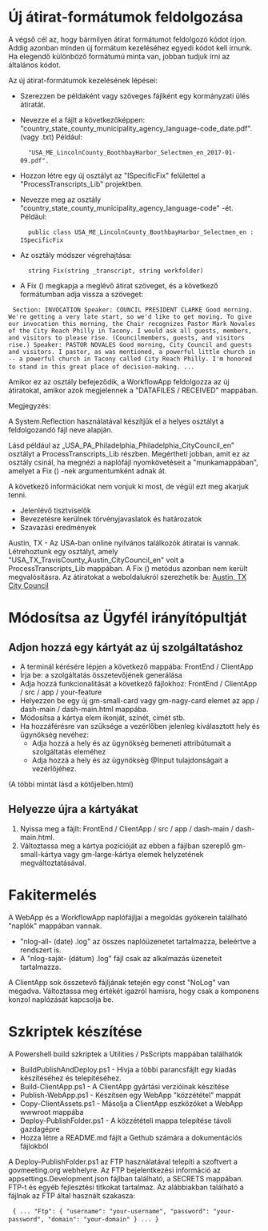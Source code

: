 <!-- Do not edit this file. It was translated by Google. -->
<h1> Új átirat-formátumok feldolgozása </h1>
<p> A végső cél az, hogy bármilyen átirat formátumot feldolgozó kódot írjon. Addig azonban minden új formátum kezeléséhez egyedi kódot kell írnunk. Ha elegendő különböző formátumú minta van, jobban tudjuk írni az általános kódot. </p>

<p> Az új átirat-formátumok kezelésének lépései: </p>

<ul>
<li>
<p> Szerezzen be példaként vagy szöveges fájlként egy kormányzati ülés átiratát. </p>
</li>
<li>
<p> Nevezze el a fájlt a következőképpen: "country_state_county_municipality_agency_language-code_date.pdf". (vagy .txt) Például: </p>
<pre> <code> "USA_ME_LincolnCounty_BoothbayHarbor_Selectmen_en_2017-01-09.pdf".</code> </pre></li>
<li>
<p> Hozzon létre egy új osztályt az "ISpecificFix" felülettel a "ProcessTranscripts_Lib" projektben. </p>
</li>
<li>
<p> Nevezze meg az osztály "country_state_county_municipality_agency_language-code" -ét. Például: </p>
<pre> <code> public class USA_ME_LincolnCounty_BoothbayHarbor_Selectmen_en : ISpecificFix</code> </pre></li>
<li>
<p> Az osztály módszer végrehajtása: </p>
<pre> <code> string Fix(string _transcript, string workfolder)</code> </pre></li>
<li>
<p> A Fix () megkapja a meglévő átirat szöveget, és a következő formátumban adja vissza a szöveget: </p>
</li>
</ul><pre> <code>Section: INVOCATION Speaker: COUNCIL PRESIDENT CLARKE Good morning. We&#39;re getting a very late start, so we&#39;d like to get moving. To give our invocation this morning, the Chair recognizes Pastor Mark Novales of the City Reach Philly in Tacony. I would ask all guests, members, and visitors to please rise. (Councilmembers, guests, and visitors rise.) Speaker: PASTOR NOVALES Good morning, City Council and guests and visitors. I pastor, as was mentioned, a powerful little church in -- a powerful church in Tacony called City Reach Philly. I&#39;m honored to stand in this great place of decision-making. ...</code> </pre>
<p> Amikor ez az osztály befejeződik, a WorkflowApp feldolgozza az új átiratokat, amikor azok megjelennek a "DATAFILES / RECEIVED" mappában. </p>

<p> Megjegyzés: </p>

<p> A System.Reflection használatával készítjük el a helyes osztályt a feldolgozandó fájl neve alapján. </p>

<p> Lásd például az „USA_PA_Philadelphia_Philadelphia_CityCouncil_en” osztályt a ProcessTranscripts_Lib részben. Megértheti jobban, amit ez az osztály csinál, ha megnézi a naplófájl nyomkövetéseit a "munkamappában", amelyet a Fix () -nek argumentumként adnak át. </p>

<p> A következő információkat nem vonjuk ki most, de végül ezt meg akarjuk tenni. </p>

<ul>
<li> Jelenlévő tisztviselők </li>
<li> Bevezetésre kerülnek törvényjavaslatok és határozatok </li>
<li> Szavazási eredmények </li>
</ul>
<p> Austin, TX - Az USA-ban online nyilvános találkozók átiratai is vannak. Létrehoztunk egy osztályt, amely "USA_TX_TravisCounty_Austin_CityCouncil_en" volt a ProcessTranscripts_Lib mappában. A Fix () metódus azonban nem került megvalósításra. Az átiratokat a weboldalukról szerezhetik be: <a href="https://www.austintexas.gov/department/city-council/council/council_meeting_info_center.htm">Austin, TX City Council</a> </p>
<h1> Módosítsa az Ügyfél irányítópultját </h1><h2> Adjon hozzá egy kártyát az új szolgáltatáshoz </h2>
<ul>
<li> A terminál kérésére lépjen a következő mappába: FrontEnd / ClientApp </li>
<li> Írja be: a szolgáltatás összetevőjének generálása </li>
<li> Adja hozzá funkcionalitását a következő fájlokhoz: FrontEnd / ClientApp / src / app / your-feature </li>
<li> Helyezzen be egy új gm-small-card vagy gm-nagy-card elemet az app / dash-main / dash-main.html mappába. </li>
<li> Módosítsa a kártya elem ikonját, színét, címét stb. </li>
<li> Ha hozzáférésre van szüksége a vezérlőben jelenleg kiválasztott hely és ügynökség nevéhez: 
<ul>
<li> Adja hozzá a hely és az ügynökség bemeneti attribútumait a szolgáltatás eleméhez </li>
<li> Adja hozzá a hely és az ügynökség @Input tulajdonságait a vezérlőjéhez. </li>
</ul></li>
</ul>
<p> (A többi mintát lásd a kötőjelben.html) </p>
<h2> Helyezze újra a kártyákat </h2><ol>
<li> Nyissa meg a fájlt: FrontEnd / ClientApp / src / app / dash-main / dash-main.html. </li>
<li> Változtassa meg a kártya pozícióját az ebben a fájlban szereplő gm-small-kártya vagy gm-large-kártya elemek helyzetének megváltoztatásával. </li></ol><h1> Fakitermelés </h1>
<p> A WebApp és a WorkflowApp naplófájljai a megoldás gyökerein található "naplók" mappában vannak. </p>

<ul>
<li> "nlog-all- (date) .log" az összes naplóüzenetet tartalmazza, beleértve a rendszert is. </li>
<li> A "nlog-saját- (dátum) .log" fájl csak az alkalmazás üzeneteit tartalmazza. </li>
</ul>
<p> A ClientApp sok összetevő fájljának tetején egy const "NoLog" van megadva. Változtassa meg értékét igazról hamisra, hogy csak a komponens konzol naplózását kapcsolja be. </p>
<h1> Szkriptek készítése </h1>
<p> A Powershell build szkriptek a Utilities / PsScripts mappában találhatók </p>

<ul>
<li> BuildPublishAndDeploy.ps1 - Hívja a többi parancsfájlt egy kiadás készítéséhez és telepítéséhez. </li>
<li> Build-ClientApp.ps1 - A ClientApp gyártási verzióinak készítése </li>
<li> Publish-WebApp.ps1 - Készítsen egy WebApp "közzététel" mappát </li>
<li> Copy-ClientAssets.ps1 - Másolja a ClientApp eszközöket a WebApp wwwroot mappába </li>
<li> Deploy-PublishFolder.ps1 - A közzétételi mappa telepítése távoli gazdagépre </li>
<li> Hozza létre a README.md fájlt a Gethub számára a dokumentációs fájlokból </li>
</ul>
<p> A Deploy-PublishFolder.ps1 az FTP használatával telepíti a szoftvert a govmeeting.org webhelyre. Az FTP bejelentkezési információ az appsettings.Development.json fájlban található, a SECRETS mappában. FTP-t és egyéb fejlesztési titkokat tartalmaz. Az alábbiakban található a fájlnak az FTP által használt szakasza: </p>
<pre> <code>{ ... "Ftp": { "username": "your-username", "password": "your-password", "domain": "your-domain" } ... }</code> </pre>